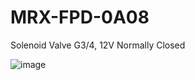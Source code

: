 # MRX-FPD-0A08
Solenoid Valve G3/4, 12V Normally Closed


![image](https://user-images.githubusercontent.com/4562957/127169906-0e156d07-7486-4d81-9030-f7339de50d1d.png)


